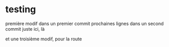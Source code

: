 # testing

première modif dans un premier commit
prochaines lignes dans un second commit
juste ici, là

et une troisième modif, pour la route